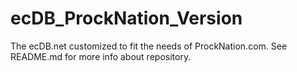 # ecDB_ProckNation_Version
The ecDB.net customized to fit the needs of ProckNation.com.  See README.md for more info about repository.
